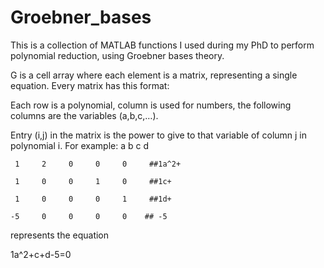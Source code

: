 # Groebner_bases

This is a collection of MATLAB functions I used during my PhD to perform polynomial reduction, using Groebner bases theory.

G is a cell array where each element is a matrix, representing a single equation.
Every matrix has this format:

Each row is a polynomial, column is used for numbers, the following columns are the variables (a,b,c,…).

Entry (i,j) in the matrix is the power to give to that variable of column j in polynomial i.
For example:
           a     b     c     d
           
     1     2     0     0     0     ##1a^2+
     
     1     0     0     1     0     ##1c+
     
     1     0     0     0     1     ##1d+
     
    -5     0     0     0     0    ## -5    
   

represents the equation 

1a^2+c+d-5=0

